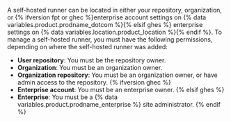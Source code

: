 A self-hosted runner can be located in either your repository, organization, or {% ifversion fpt or ghec %}enterprise account settings on {% data variables.product.prodname_dotcom %}{% elsif ghes %} enterprise settings on {% data variables.location.product_location %}{% endif %}. To manage a self-hosted runner, you must have the following permissions, depending on where the self-hosted runner was added:
- **User repository**: You must be the repository owner.
- **Organization**: You must be an organization owner.
- **Organization repository**: You must be an organization owner, or have admin access to the repository.
{% ifversion ghec %}
- **Enterprise account**: You must be an enterprise owner.
{% elsif ghes %}
- **Enterprise**: You must be a {% data variables.product.prodname_enterprise %} site administrator.
{% endif %}
